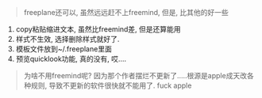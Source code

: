 > freeplane还可以, 虽然远远赶不上freemind, 但是, 比其他的好一些

1. copy粘贴缩进文本, 虽然比freemind差, 但是还算能用
2. 样式不生效, 选择删除样式就好了.
3. 模板文件放到~/.freeplane里面
4. 预览quicklook功能, 真的没有, 哎....



> 为啥不用freemind呢? 因为那个作者摆烂不更新了.....根源是apple成天改各种规则, 导致不更新的软件很快就不能用了. fuck apple
